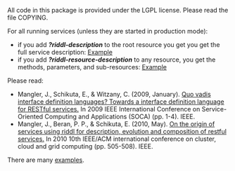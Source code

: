 All code in this package is provided under the LGPL license.
Please read the file COPYING.

For all running services (unless they are started in production mode):

* if you add ***?riddl-description*** to the root resource you get you get the full
service description: [Example](https://cpee.org/flow/engine/?riddl-description)
* if you add ***?riddl-resource-description*** to any resource,
you get the methods, parameters, and sub-resources: [Example](https://cpee.org/flow/engine/1/properties/?riddl-resource-description)

Please read:

* Mangler, J., Schikuta, E., & Witzany, C. (2009, January). [Quo vadis interface definition languages? Towards a interface definition language for RESTful services.](https://ieeexplore.ieee.org/stamp/stamp.jsp?tp=&arnumber=5410459) In 2009 IEEE International Conference on Service-Oriented Computing and Applications (SOCA) (pp. 1-4). IEEE.
* Mangler, J., Beran, P. P., & Schikuta, E. (2010, May). [On the origin of services using riddl for description, evolution and composition of restful services.](https://ieeexplore.ieee.org/stamp/stamp.jsp?tp=&arnumber=5493448) In 2010 10th IEEE/ACM international conference on cluster, cloud and grid computing (pp. 505-508). IEEE.

There are many [examples](https://github.com/etm/riddl/tree/main/examples).
